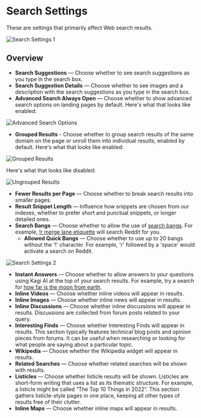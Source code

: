 # Search Settings

These are settings that primarily affect Web search results.

![Search Settings 1](media/search_settings_1.png)

## Overview

- **Search Suggestions** — Choose whether to see search suggestions as you type in the search box.
- **Search Suggestion Details** — Choose whether to see images and a description with the search suggestions as you type in the search box.
- **Advanced Search Always Open** — Choose whether to show advanced search options on landing pages by default. Here's what that looks like enabled:

![Advanced Search Options](media/advanced_search.png)

- **Grouped Results** - Choose whether to group search results of the same domain on the page or unroll them into individual results, enabled by default. Here's what that looks like enabled:

![Grouped Results](media/grouped_results.png)

Here's what that looks like disabled:

![Ungrouped Results](media/ungrouped_results.png)

- **Fewer Results per Page** — Choose whether to break search results into smaller pages.
- **Result Snippet Length** — Influence how snippets are chosen from our indexes, whether to prefer short and punctual snippets, or longer detailed ones.
- **Search Bangs** — Choose whether to allow the use of [search bangs](bangs.md). For example, [!r merge lane etiquette](https://kagi.com/search?q=!r%20merge%20lane%20etiquette) will search Reddit for you.
  - **Allowed Quick Bangs** — Choose whether to use up to 20 bangs without the '!' character. For example, 'r' followed by a 'space' would activate a search on Reddit.

![Search Settings 2](media/search_settings_2.png)

- **Instant Answers** — Choose whether to allow answers to your questions using Kagi AI at the top of your search results. For example, try a search for [how far is the moon from earth](https://kagi.com/search?q=how+far%20is%20the%20moon%20from%20earth).
- **Inline Videos** — Choose whether inline videos will appear in results.
- **Inline Images** — Choose whether inline news will appear in results.
- **Inline Discussions** — Choose whether inline discussions will appear in results.
Discussions are collected from forum posts related to your query.
- **Interesting Finds** — Choose whether Interesting Finds will appear in results.
This section typically features technical blog posts and opinion pieces from forums. It can be useful when researching or looking for what people are saying about a particular topic.
- **Wikipedia** — Choose whether the Wikipedia widget will appear in results.
- **Related Searches** — Choose whether related searches will be shown with results.
- **Listicles** — Choose whether listicle results will be shown. Listicles are short-form writing that uses a list as its thematic structure. For example, a listicle might be called “The Top 10 Things in 2022”. This section gathers listicle-style pages in one place, keeping all other types of results free of their clutter.
- **Inline Maps** — Choose whether inline maps will appear in results.
